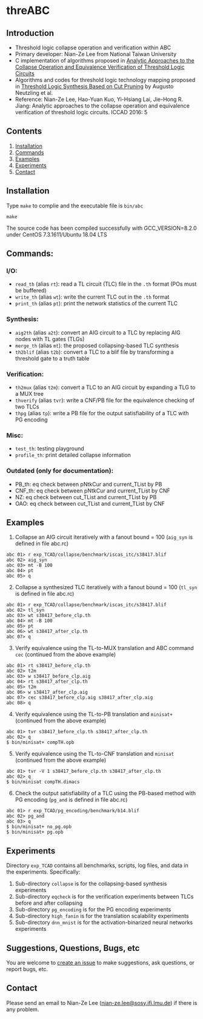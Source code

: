 # threABC
## Introduction
- Threshold logic collapse operation and verification within ABC
- Primary developer: Nian-Ze Lee from National Taiwan University
- C implementation of algorithms proposed in [Analytic Approaches to the Collapse Operation and Equivalence Verification of Threshold Logic Circuits](https://ieeexplore.ieee.org/document/7827582/)
- Algorithms and codes for threshold logic technology mapping proposed in [Threshold Logic Synthesis Based on Cut Pruning](https://ieeexplore.ieee.org/document/7372610/) by Augusto Neutzling et al.
- Reference: Nian-Ze Lee, Hao-Yuan Kuo, Yi-Hsiang Lai, Jie-Hong R. Jiang:
Analytic approaches to the collapse operation and equivalence verification of threshold logic circuits. ICCAD 2016: 5
## Contents
1. [Installation](#installation)
2. [Commands](#commands)
3. [Examples](#examples)
4. [Experiments](#experiments)
5. [Contact](#contact)
## Installation
Type `make` to complie and the executable file is `bin/abc`
```
make
```
The source code has been compiled successfully with GCC\_VERSION=8.2.0 under CentOS 7.3.1611/Ubuntu 18.04 LTS
## Commands:
### I/O:
- `read_th` (alias `rt`): read a TL circuit (TLC) file in the `.th` format (POs must be buffered)
- `write_th` (alias `wt`): write the current TLC out in the `.th` format
- `print_th` (alias `pt`): print the network statistics of the current TLC
### Synthesis:
- `aig2th` (alias `a2t`): convert an AIG circuit to a TLC by replacing AIG nodes with TL gates (TLGs)
- `merge_th` (alias `mt`): the proposed collapsing-based TLC synthesis
- `th2blif` (alias `t2b`): convert a TLC to a blif file by transforming a threshold gate to a truth table
### Verification:
- `th2mux` (alias `t2m`): convert a TLC to an AIG circuit by expanding a TLG to a MUX tree
- `thverify` (alias `tvr`): write a CNF/PB file for the equivalence checking of two TLCs
- `thpg` (alias `tp`): write a PB file for the output satisfiability of a TLC with PG encoding
### Misc:
- `test_th`: testing playground
- `profile_th`: print detailed collapse information
### Outdated (only for documentation):
- PB_th: eq check between pNtkCur and current_TList by PB
- CNF_th: eq check between pNtkCur and current_TList by CNF
- NZ: eq check between cut_TList and current_TList by PB
- OAO: eq check between cut_TList and current_TList by CNF
## Examples
1. Collapse an AIG circuit iteratively with a fanout bound = 100 (`aig_syn` is defined in file abc.rc)
```
abc 01> r exp_TCAD/collapse/benchmark/iscas_itc/s38417.blif
abc 02> aig_syn
abc 03> mt -B 100
abc 04> pt
abc 05> q
```
2. Collapse a synthesized TLC iteratively with a fanout bound = 100 (`tl_syn` is defined in file abc.rc)
```
abc 01> r exp_TCAD/collapse/benchmark/iscas_itc/s38417.blif
abc 02> tl_syn
abc 03> wt s38417_before_clp.th
abc 04> mt -B 100
abc 05> pt
abc 06> wt s38417_after_clp.th
abc 07> q
```
3. Verify equivalence using the TL-to-MUX translation and ABC command `cec` (continued from the above example)
```
abc 01> rt s38417_before_clp.th
abc 02> t2m
abc 03> w s38417_before_clp.aig
abc 04> rt s38417_after_clp.th
abc 05> t2m
abc 06> w s38417_after_clp.aig
abc 07> cec s38417_before_clp.aig s38417_after_clp.aig
abc 08> q
```
4. Verify equivalence using the TL-to-PB translation and `minisat+` (continued from the above example)
```
abc 01> tvr s38417_before_clp.th s38417_after_clp.th
abc 02> q
$ bin/minisat+ compTH.opb
```
5. Verify equivalence using the TL-to-CNF translation and `minisat` (continued from the above example)
```
abc 01> tvr -V 1 s38417_before_clp.th s38417_after_clp.th
abc 02> q
$ bin/minisat compTH.dimacs
```
6. Check the output satisfiability of a TLC using the PB-based method with PG encoding (`pg_and` is defined in file abc.rc)
```
abc 01> r exp_TCAD/pg_encoding/benchmark/b14.blif
abc 02> pg_and
abc 03> q
$ bin/minisat+ no_pg.opb
$ bin/minisat+ pg.opb
```
## Experiments
Directory `exp_TCAD` contains all benchmarks, scripts, log files, and data in the experiments. Specifically:
1. Sub-directory `collapse` is for the collapsing-based synthesis experiments
2. Sub-directory `eqcheck` is for the verification experiments between TLCs before and after collapsing
3. Sub-directory `pg_encoding` is for the PG encoding experiments
4. Sub-directory `high_fanin` is for the translation scalability experiments
5. Sub-directory `dnn_mnist` is for the activation-binarized neural networks experiments
## Suggestions, Questions, Bugs, etc
You are welcome to [create an issue](https://github.com/nianzelee/threABC/issues) to make suggestions, ask questions, or report bugs, etc.
## Contact
Please send an email to Nian-Ze Lee (nian-ze.lee@sosy.ifi.lmu.de) if there is any problem.
